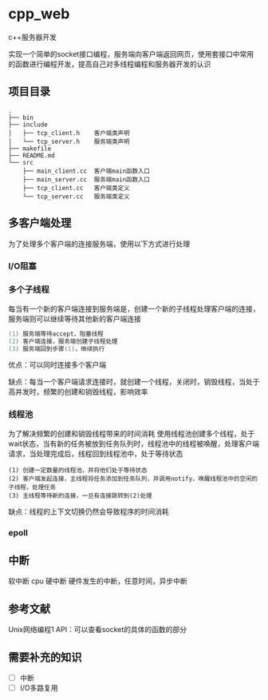 # cpp_web
c++服务器开发

实现一个简单的socket接口编程，服务端向客户端返回网页，使用套接口中常用的函数进行编程开发，提高自己对多线程编程和服务器开发的认识

## 项目目录
```
.
├── bin 
├── include
│   ├── tcp_client.h    客户端类声明
│   └── tcp_server.h    服务端类声明
├── makefile
├── README.md
└── src
    ├── main_client.cc  客户端main函数入口
    ├── main_server.cc  服务端main函数入口
    ├── tcp_client.cc   客户端类定义
    └── tcp_server.cc   服务端类定义
```

## 多客户端处理
为了处理多个客户端的连接服务端，使用以下方式进行处理

### I/O阻塞




### 多个子线程
每当有一个新的客户端连接到服务端是，创建一个新的子线程处理客户端的连接，服务端则可以继续等待其他新的客户端连接
```c++
(1) 服务端等待accept，阻塞线程
(2) 客户端连接，服务端创建子线程处理
(3) 服务端回到步骤(1)，继续执行
```
优点：可以同时连接多个客户端

缺点：每当一个客户端请求连接时，就创建一个线程，关闭时，销毁线程，当处于高并发时，频繁的创建和销毁线程，影响效率

### 线程池
为了解决频繁的创建和销毁线程带来的时间消耗
使用线程池创建多个线程，处于wait状态，当有新的任务被放到任务队列时，线程池中的线程被唤醒，处理客户端请求，当处理完成后，线程回到线程池中，处于等待状态
```
(1) 创建一定数量的线程池，并将他们处于等待状态
(2) 客户端发起连接，主线程将任务添加到任务队列，并调用notify，唤醒线程池中的空闲的子线程，处理任务
(3) 主线程等待新的连接，一旦有连接跳转到(2)处理
```

缺点：线程的上下文切换仍然会导致程序的时间消耗

### epoll




## 中断
软中断 cpu
硬中断
硬件发生的中断，任意时间，异步中断

## 参考文献
Unix网络编程1 API：可以查看socket的具体的函数的部分


## 需要补充的知识
- [ ] 中断
- [ ] I/O多路复用